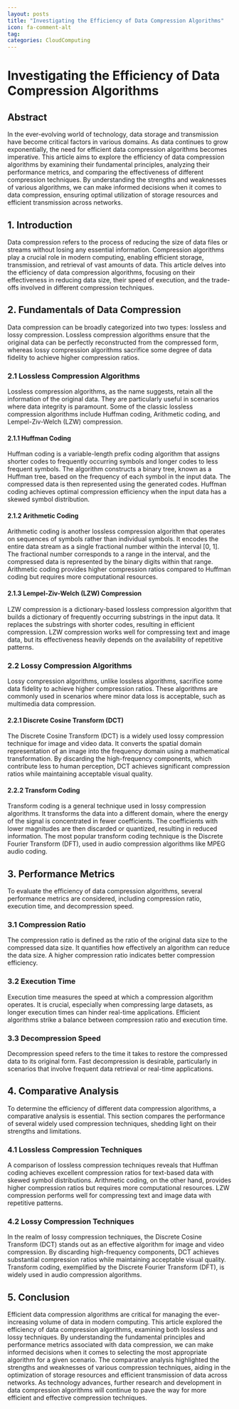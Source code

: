 ```yaml
---
layout: posts
title: "Investigating the Efficiency of Data Compression Algorithms"
icon: fa-comment-alt
tag:      
categories: CloudComputing
---
```



# Investigating the Efficiency of Data Compression Algorithms

## Abstract
In the ever-evolving world of technology, data storage and transmission have become critical factors in various domains. As data continues to grow exponentially, the need for efficient data compression algorithms becomes imperative. This article aims to explore the efficiency of data compression algorithms by examining their fundamental principles, analyzing their performance metrics, and comparing the effectiveness of different compression techniques. By understanding the strengths and weaknesses of various algorithms, we can make informed decisions when it comes to data compression, ensuring optimal utilization of storage resources and efficient transmission across networks.

## 1. Introduction
Data compression refers to the process of reducing the size of data files or streams without losing any essential information. Compression algorithms play a crucial role in modern computing, enabling efficient storage, transmission, and retrieval of vast amounts of data. This article delves into the efficiency of data compression algorithms, focusing on their effectiveness in reducing data size, their speed of execution, and the trade-offs involved in different compression techniques.

## 2. Fundamentals of Data Compression
Data compression can be broadly categorized into two types: lossless and lossy compression. Lossless compression algorithms ensure that the original data can be perfectly reconstructed from the compressed form, whereas lossy compression algorithms sacrifice some degree of data fidelity to achieve higher compression ratios.

### 2.1 Lossless Compression Algorithms
Lossless compression algorithms, as the name suggests, retain all the information of the original data. They are particularly useful in scenarios where data integrity is paramount. Some of the classic lossless compression algorithms include Huffman coding, Arithmetic coding, and Lempel-Ziv-Welch (LZW) compression.

#### 2.1.1 Huffman Coding
Huffman coding is a variable-length prefix coding algorithm that assigns shorter codes to frequently occurring symbols and longer codes to less frequent symbols. The algorithm constructs a binary tree, known as a Huffman tree, based on the frequency of each symbol in the input data. The compressed data is then represented using the generated codes. Huffman coding achieves optimal compression efficiency when the input data has a skewed symbol distribution.

#### 2.1.2 Arithmetic Coding
Arithmetic coding is another lossless compression algorithm that operates on sequences of symbols rather than individual symbols. It encodes the entire data stream as a single fractional number within the interval [0, 1]. The fractional number corresponds to a range in the interval, and the compressed data is represented by the binary digits within that range. Arithmetic coding provides higher compression ratios compared to Huffman coding but requires more computational resources.

#### 2.1.3 Lempel-Ziv-Welch (LZW) Compression
LZW compression is a dictionary-based lossless compression algorithm that builds a dictionary of frequently occurring substrings in the input data. It replaces the substrings with shorter codes, resulting in efficient compression. LZW compression works well for compressing text and image data, but its effectiveness heavily depends on the availability of repetitive patterns.

### 2.2 Lossy Compression Algorithms
Lossy compression algorithms, unlike lossless algorithms, sacrifice some data fidelity to achieve higher compression ratios. These algorithms are commonly used in scenarios where minor data loss is acceptable, such as multimedia data compression.

#### 2.2.1 Discrete Cosine Transform (DCT)
The Discrete Cosine Transform (DCT) is a widely used lossy compression technique for image and video data. It converts the spatial domain representation of an image into the frequency domain using a mathematical transformation. By discarding the high-frequency components, which contribute less to human perception, DCT achieves significant compression ratios while maintaining acceptable visual quality.

#### 2.2.2 Transform Coding
Transform coding is a general technique used in lossy compression algorithms. It transforms the data into a different domain, where the energy of the signal is concentrated in fewer coefficients. The coefficients with lower magnitudes are then discarded or quantized, resulting in reduced information. The most popular transform coding technique is the Discrete Fourier Transform (DFT), used in audio compression algorithms like MPEG audio coding.

## 3. Performance Metrics
To evaluate the efficiency of data compression algorithms, several performance metrics are considered, including compression ratio, execution time, and decompression speed.

### 3.1 Compression Ratio
The compression ratio is defined as the ratio of the original data size to the compressed data size. It quantifies how effectively an algorithm can reduce the data size. A higher compression ratio indicates better compression efficiency.

### 3.2 Execution Time
Execution time measures the speed at which a compression algorithm operates. It is crucial, especially when compressing large datasets, as longer execution times can hinder real-time applications. Efficient algorithms strike a balance between compression ratio and execution time.

### 3.3 Decompression Speed
Decompression speed refers to the time it takes to restore the compressed data to its original form. Fast decompression is desirable, particularly in scenarios that involve frequent data retrieval or real-time applications.

## 4. Comparative Analysis
To determine the efficiency of different data compression algorithms, a comparative analysis is essential. This section compares the performance of several widely used compression techniques, shedding light on their strengths and limitations.

### 4.1 Lossless Compression Techniques
A comparison of lossless compression techniques reveals that Huffman coding achieves excellent compression ratios for text-based data with skewed symbol distributions. Arithmetic coding, on the other hand, provides higher compression ratios but requires more computational resources. LZW compression performs well for compressing text and image data with repetitive patterns.

### 4.2 Lossy Compression Techniques
In the realm of lossy compression techniques, the Discrete Cosine Transform (DCT) stands out as an effective algorithm for image and video compression. By discarding high-frequency components, DCT achieves substantial compression ratios while maintaining acceptable visual quality. Transform coding, exemplified by the Discrete Fourier Transform (DFT), is widely used in audio compression algorithms.

## 5. Conclusion
Efficient data compression algorithms are critical for managing the ever-increasing volume of data in modern computing. This article explored the efficiency of data compression algorithms, examining both lossless and lossy techniques. By understanding the fundamental principles and performance metrics associated with data compression, we can make informed decisions when it comes to selecting the most appropriate algorithm for a given scenario. The comparative analysis highlighted the strengths and weaknesses of various compression techniques, aiding in the optimization of storage resources and efficient transmission of data across networks. As technology advances, further research and development in data compression algorithms will continue to pave the way for more efficient and effective compression techniques.